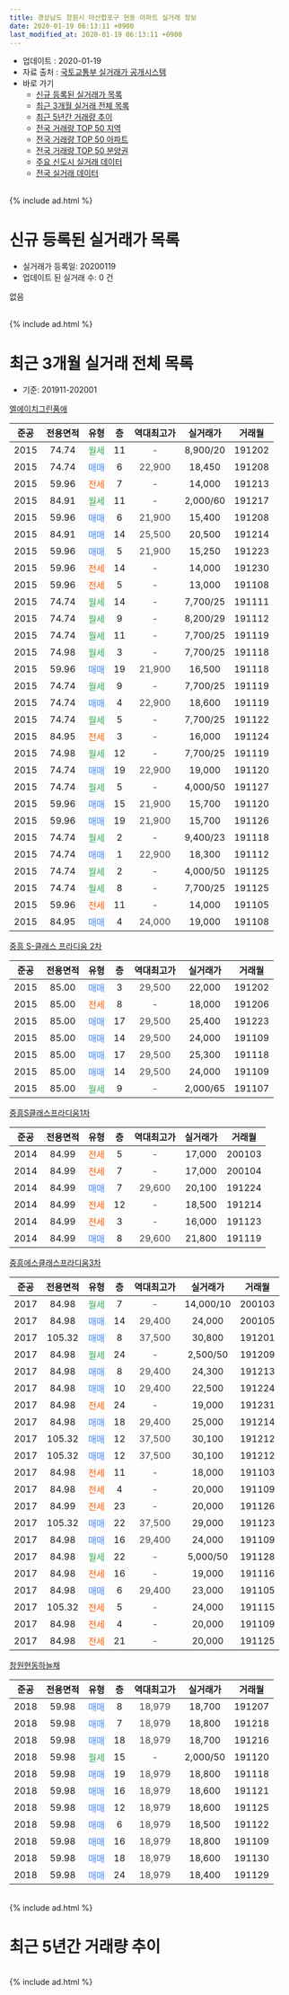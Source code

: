 ```yaml
---
title: 경상남도 창원시 마산합포구 현동 아파트 실거래 정보
date: 2020-01-19 06:13:11 +0900
last_modified_at: 2020-01-19 06:13:11 +0900
---
```


* 업데이트 : 2020-01-19
* 자료 출처 : [국토교통부 실거래가 공개시스템](http://rt.molit.go.kr)
* 바로 가기
    * [신규 등록된 실거래가 목록](#신규-등록된-실거래가-목록)
    * [최근 3개월 실거래 전체 목록](#최근-3개월-실거래-전체-목록)
    * [최근 5년간 거래량 추이](#최근-5년간-거래량-추이)
    * [전국 거래량 TOP 50 지역](https://apt-info.github.io/apt-trade-info/최근-3개월-전국에서-가장-거래가-많이-발생한-지역)
    * [전국 거래량 TOP 50 아파트](https://apt-info.github.io/apt-trade-info/최근-3개월-전국에서-가장-거래가-많이-발생한-아파트)
    * [전국 거래량 TOP 50 분양권](https://apt-info.github.io/apt-trade-info/최근-3개월-전국에서-가장-거래가-많이-발생한-분양권)
    * [주요 신도시 실거래 데이터](https://apt-info.github.io/apt-trade-info/주요-신도시)
    * [전국 실거래 데이터](https://apt-info.github.io/apt-trade-info/전국)
<br>
{% include ad.html %}
<br>

# 신규 등록된 실거래가 목록
* 실거래가 등록일: 20200119
* 업데이트 된 실거래 수: 0 건

없음

<br>
{% include ad.html %}
<br>

# 최근 3개월 실거래 전체 목록
* 기준: 201911-202001


[엘에이치그린품애](https://search.naver.com/search.naver?query=%EA%B2%BD%EC%83%81%EB%82%A8%EB%8F%84+%EC%B0%BD%EC%9B%90%EC%8B%9C+%EB%A7%88%EC%82%B0%ED%95%A9%ED%8F%AC%EA%B5%AC+%ED%98%84%EB%8F%99+%EC%97%98%EC%97%90%EC%9D%B4%EC%B9%98%EA%B7%B8%EB%A6%B0%ED%92%88%EC%95%A0)

|준공|전용면적|유형|층|역대최고가|실거래가|거래월|
|:---:|:---:|:---:|:---:|:---:|:---:|:---:|
|2015|74.74|<span style="color:#34a853">월세</span>|11|<span style="color:#444444">-</span>|8,900/20|191202|
|2015|74.74|<span style="color:#4285f3">매매</span>|6|<span style="color:#444444">22,900</span>|18,450|191208|
|2015|59.96|<span style="color:#ff5a00">전세</span>|7|<span style="color:#444444">-</span>|14,000|191213|
|2015|84.91|<span style="color:#34a853">월세</span>|11|<span style="color:#444444">-</span>|2,000/60|191217|
|2015|59.96|<span style="color:#4285f3">매매</span>|6|<span style="color:#444444">21,900</span>|15,400|191208|
|2015|84.91|<span style="color:#4285f3">매매</span>|14|<span style="color:#444444">25,500</span>|20,500|191214|
|2015|59.96|<span style="color:#4285f3">매매</span>|5|<span style="color:#444444">21,900</span>|15,250|191223|
|2015|59.96|<span style="color:#ff5a00">전세</span>|14|<span style="color:#444444">-</span>|14,000|191230|
|2015|59.96|<span style="color:#ff5a00">전세</span>|5|<span style="color:#444444">-</span>|13,000|191108|
|2015|74.74|<span style="color:#34a853">월세</span>|14|<span style="color:#444444">-</span>|7,700/25|191111|
|2015|74.74|<span style="color:#34a853">월세</span>|9|<span style="color:#444444">-</span>|8,200/29|191112|
|2015|74.74|<span style="color:#34a853">월세</span>|11|<span style="color:#444444">-</span>|7,700/25|191119|
|2015|74.98|<span style="color:#34a853">월세</span>|3|<span style="color:#444444">-</span>|7,700/25|191118|
|2015|59.96|<span style="color:#4285f3">매매</span>|19|<span style="color:#444444">21,900</span>|16,500|191118|
|2015|74.74|<span style="color:#34a853">월세</span>|9|<span style="color:#444444">-</span>|7,700/25|191119|
|2015|74.74|<span style="color:#4285f3">매매</span>|4|<span style="color:#444444">22,900</span>|18,600|191119|
|2015|74.74|<span style="color:#34a853">월세</span>|5|<span style="color:#444444">-</span>|7,700/25|191122|
|2015|84.95|<span style="color:#ff5a00">전세</span>|3|<span style="color:#444444">-</span>|16,000|191124|
|2015|74.98|<span style="color:#34a853">월세</span>|12|<span style="color:#444444">-</span>|7,700/25|191119|
|2015|74.74|<span style="color:#4285f3">매매</span>|19|<span style="color:#444444">22,900</span>|19,000|191120|
|2015|74.74|<span style="color:#34a853">월세</span>|5|<span style="color:#444444">-</span>|4,000/50|191127|
|2015|59.96|<span style="color:#4285f3">매매</span>|15|<span style="color:#444444">21,900</span>|15,700|191120|
|2015|59.96|<span style="color:#4285f3">매매</span>|19|<span style="color:#444444">21,900</span>|15,700|191126|
|2015|74.74|<span style="color:#34a853">월세</span>|2|<span style="color:#444444">-</span>|9,400/23|191118|
|2015|74.74|<span style="color:#4285f3">매매</span>|1|<span style="color:#444444">22,900</span>|18,300|191112|
|2015|74.74|<span style="color:#34a853">월세</span>|2|<span style="color:#444444">-</span>|4,000/50|191125|
|2015|74.74|<span style="color:#34a853">월세</span>|8|<span style="color:#444444">-</span>|7,700/25|191125|
|2015|59.96|<span style="color:#ff5a00">전세</span>|11|<span style="color:#444444">-</span>|14,000|191105|
|2015|84.95|<span style="color:#4285f3">매매</span>|4|<span style="color:#444444">24,000</span>|19,000|191108|

[중흥 S-클래스 프라디움 2차](https://search.naver.com/search.naver?query=%EA%B2%BD%EC%83%81%EB%82%A8%EB%8F%84+%EC%B0%BD%EC%9B%90%EC%8B%9C+%EB%A7%88%EC%82%B0%ED%95%A9%ED%8F%AC%EA%B5%AC+%ED%98%84%EB%8F%99+%EC%A4%91%ED%9D%A5+S-%ED%81%B4%EB%9E%98%EC%8A%A4+%ED%94%84%EB%9D%BC%EB%94%94%EC%9B%80+2%EC%B0%A8)

|준공|전용면적|유형|층|역대최고가|실거래가|거래월|
|:---:|:---:|:---:|:---:|:---:|:---:|:---:|
|2015|85.00|<span style="color:#4285f3">매매</span>|3|<span style="color:#444444">29,500</span>|22,000|191202|
|2015|85.00|<span style="color:#ff5a00">전세</span>|8|<span style="color:#444444">-</span>|18,000|191206|
|2015|85.00|<span style="color:#4285f3">매매</span>|17|<span style="color:#444444">29,500</span>|25,400|191223|
|2015|85.00|<span style="color:#4285f3">매매</span>|14|<span style="color:#444444">29,500</span>|24,000|191109|
|2015|85.00|<span style="color:#4285f3">매매</span>|17|<span style="color:#444444">29,500</span>|25,300|191118|
|2015|85.00|<span style="color:#4285f3">매매</span>|14|<span style="color:#444444">29,500</span>|24,000|191109|
|2015|85.00|<span style="color:#34a853">월세</span>|9|<span style="color:#444444">-</span>|2,000/65|191107|

[중흥S클래스프라디움1차](https://search.naver.com/search.naver?query=%EA%B2%BD%EC%83%81%EB%82%A8%EB%8F%84+%EC%B0%BD%EC%9B%90%EC%8B%9C+%EB%A7%88%EC%82%B0%ED%95%A9%ED%8F%AC%EA%B5%AC+%ED%98%84%EB%8F%99+%EC%A4%91%ED%9D%A5S%ED%81%B4%EB%9E%98%EC%8A%A4%ED%94%84%EB%9D%BC%EB%94%94%EC%9B%801%EC%B0%A8)

|준공|전용면적|유형|층|역대최고가|실거래가|거래월|
|:---:|:---:|:---:|:---:|:---:|:---:|:---:|
|2014|84.99|<span style="color:#ff5a00">전세</span>|5|<span style="color:#444444">-</span>|17,000|200103|
|2014|84.99|<span style="color:#ff5a00">전세</span>|7|<span style="color:#444444">-</span>|17,000|200104|
|2014|84.99|<span style="color:#4285f3">매매</span>|7|<span style="color:#444444">29,600</span>|20,100|191224|
|2014|84.99|<span style="color:#ff5a00">전세</span>|12|<span style="color:#444444">-</span>|18,500|191214|
|2014|84.99|<span style="color:#ff5a00">전세</span>|3|<span style="color:#444444">-</span>|16,000|191123|
|2014|84.99|<span style="color:#4285f3">매매</span>|8|<span style="color:#444444">29,600</span>|21,800|191119|


<script async src="//pagead2.googlesyndication.com/pagead/js/adsbygoogle.js"></script>
<!-- 기본 -->
<ins class="adsbygoogle"
     style="display:block"
     data-ad-client="ca-pub-1142216861245946"
     data-ad-slot="4805727019"
     data-ad-format="auto"
     data-full-width-responsive="true"></ins>
<script>
(adsbygoogle = window.adsbygoogle || []).push({});
</script>


[중흥에스클래스프라디움3차](https://search.naver.com/search.naver?query=%EA%B2%BD%EC%83%81%EB%82%A8%EB%8F%84+%EC%B0%BD%EC%9B%90%EC%8B%9C+%EB%A7%88%EC%82%B0%ED%95%A9%ED%8F%AC%EA%B5%AC+%ED%98%84%EB%8F%99+%EC%A4%91%ED%9D%A5%EC%97%90%EC%8A%A4%ED%81%B4%EB%9E%98%EC%8A%A4%ED%94%84%EB%9D%BC%EB%94%94%EC%9B%803%EC%B0%A8)

|준공|전용면적|유형|층|역대최고가|실거래가|거래월|
|:---:|:---:|:---:|:---:|:---:|:---:|:---:|
|2017|84.98|<span style="color:#34a853">월세</span>|7|<span style="color:#444444">-</span>|14,000/10|200103|
|2017|84.98|<span style="color:#4285f3">매매</span>|14|<span style="color:#444444">29,400</span>|24,000|200105|
|2017|105.32|<span style="color:#4285f3">매매</span>|8|<span style="color:#444444">37,500</span>|30,800|191201|
|2017|84.98|<span style="color:#34a853">월세</span>|24|<span style="color:#444444">-</span>|2,500/50|191209|
|2017|84.98|<span style="color:#4285f3">매매</span>|8|<span style="color:#444444">29,400</span>|24,300|191213|
|2017|84.98|<span style="color:#4285f3">매매</span>|10|<span style="color:#444444">29,400</span>|22,500|191224|
|2017|84.98|<span style="color:#ff5a00">전세</span>|24|<span style="color:#444444">-</span>|19,000|191231|
|2017|84.98|<span style="color:#4285f3">매매</span>|18|<span style="color:#444444">29,400</span>|25,000|191214|
|2017|105.32|<span style="color:#4285f3">매매</span>|12|<span style="color:#444444">37,500</span>|30,100|191212|
|2017|105.32|<span style="color:#4285f3">매매</span>|12|<span style="color:#444444">37,500</span>|30,100|191212|
|2017|84.98|<span style="color:#ff5a00">전세</span>|11|<span style="color:#444444">-</span>|18,000|191103|
|2017|84.98|<span style="color:#ff5a00">전세</span>|4|<span style="color:#444444">-</span>|20,000|191109|
|2017|84.99|<span style="color:#ff5a00">전세</span>|23|<span style="color:#444444">-</span>|20,000|191126|
|2017|105.32|<span style="color:#4285f3">매매</span>|22|<span style="color:#444444">37,500</span>|29,000|191123|
|2017|84.98|<span style="color:#4285f3">매매</span>|16|<span style="color:#444444">29,400</span>|24,000|191109|
|2017|84.98|<span style="color:#34a853">월세</span>|22|<span style="color:#444444">-</span>|5,000/50|191128|
|2017|84.98|<span style="color:#ff5a00">전세</span>|16|<span style="color:#444444">-</span>|19,000|191116|
|2017|84.98|<span style="color:#4285f3">매매</span>|6|<span style="color:#444444">29,400</span>|23,000|191105|
|2017|105.32|<span style="color:#ff5a00">전세</span>|5|<span style="color:#444444">-</span>|24,000|191115|
|2017|84.98|<span style="color:#ff5a00">전세</span>|4|<span style="color:#444444">-</span>|20,000|191109|
|2017|84.98|<span style="color:#ff5a00">전세</span>|21|<span style="color:#444444">-</span>|20,000|191125|

[창원현동하늘채](https://search.naver.com/search.naver?query=%EA%B2%BD%EC%83%81%EB%82%A8%EB%8F%84+%EC%B0%BD%EC%9B%90%EC%8B%9C+%EB%A7%88%EC%82%B0%ED%95%A9%ED%8F%AC%EA%B5%AC+%ED%98%84%EB%8F%99+%EC%B0%BD%EC%9B%90%ED%98%84%EB%8F%99%ED%95%98%EB%8A%98%EC%B1%84)

|준공|전용면적|유형|층|역대최고가|실거래가|거래월|
|:---:|:---:|:---:|:---:|:---:|:---:|:---:|
|2018|59.98|<span style="color:#4285f3">매매</span>|8|<span style="color:#444444">18,979</span>|18,700|191207|
|2018|59.98|<span style="color:#4285f3">매매</span>|7|<span style="color:#444444">18,979</span>|18,800|191218|
|2018|59.98|<span style="color:#4285f3">매매</span>|18|<span style="color:#444444">18,979</span>|18,700|191216|
|2018|59.98|<span style="color:#34a853">월세</span>|15|<span style="color:#444444">-</span>|2,000/50|191120|
|2018|59.98|<span style="color:#4285f3">매매</span>|19|<span style="color:#444444">18,979</span>|18,800|191118|
|2018|59.98|<span style="color:#4285f3">매매</span>|16|<span style="color:#444444">18,979</span>|18,600|191121|
|2018|59.98|<span style="color:#4285f3">매매</span>|12|<span style="color:#444444">18,979</span>|18,600|191125|
|2018|59.98|<span style="color:#4285f3">매매</span>|6|<span style="color:#444444">18,979</span>|18,500|191122|
|2018|59.98|<span style="color:#4285f3">매매</span>|16|<span style="color:#444444">18,979</span>|18,800|191109|
|2018|59.98|<span style="color:#4285f3">매매</span>|18|<span style="color:#444444">18,979</span>|18,600|191130|
|2018|59.98|<span style="color:#4285f3">매매</span>|24|<span style="color:#444444">18,979</span>|18,400|191129|


<br>
{% include ad.html %}
<br>

# 최근 5년간 거래량 추이


<div style="width:100%;">
    <canvas id="deal_progress" height="200"></canvas>
</div>

<script>
new Chart(document.getElementById("deal_progress"), {
    type: 'line',
    data: {
        labels: ['201501','201502','201503','201504','201505','201506','201507','201508','201509','201510','201511','201512','201601','201602','201603','201604','201605','201606','201607','201608','201609','201610','201611','201612','201701','201702','201703','201704','201705','201706','201707','201708','201709','201710','201711','201712','201801','201802','201803','201804','201805','201806','201807','201808','201809','201810','201811','201812','201901','201902','201903','201904','201905','201906','201907','201908','201909','201910','201911','201912','202001'],
        datasets: [{
            label: '매매',
            pointRadius: 1,
            data: [1, 0, 1, 1, 0, 0, 1, 0, 0, 0, 0, 0, 2, 5, 7, 1, 2, 1, 1, 2, 2, 8, 3, 3, 1, 1, 2, 3, 4, 2, 4, 9, 7, 9, 7, 6, 53, 23, 8, 7, 16, 11, 2, 6, 9, 15, 15, 13, 23, 21, 18, 9, 11, 8, 7, 13, 6, 16, 21, 16, 1],
            borderColor: "rgba(255, 201, 14, 1)",
            backgroundColor: "rgba(255, 201, 14, 0.5)",
            fill: false,
            lineTension: 0
        },{
            label: '전월세',
            pointRadius: 1,
            data: [11, 2, 1, 2, 1, 3, 3, 4, 12, 24, 32, 19, 16, 10, 3, 4, 6, 2, 1, 2, 2, 7, 6, 6, 6, 17, 35, 35, 32, 32, 28, 18, 11, 11, 13, 7, 7, 6, 12, 11, 7, 8, 11, 4, 4, 9, 9, 13, 46, 34, 36, 22, 24, 30, 11, 12, 15, 19, 25, 8, 3],
            borderColor: "rgba(0, 141, 185, 1)",
            backgroundColor: "rgba(0, 141, 185, 0.5)",
            fill: false,
            lineTension: 0
        }
        ]
    },
    options: {
        responsive: true,
        title: {
            display: false
        },
        tooltips: {
            mode: 'index',
            intersect: false
        },
        hover: {
            mode: 'nearest',
            intersect: true
        },
        scales: {
            xAxes: [{
                display: true,
                scaleLabel: {
                    display: true,
                    labelString: '년/월'
                }
            }],
            yAxes: [{
                display: true,
                ticks: {
                    suggestedMin: 0,
                },
                scaleLabel: {
                    display: true,
                    labelString: '실거래 수'
                }
            }]
        }
    }
});

</script>


<br>
{% include ad.html %}
<br>

